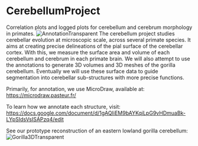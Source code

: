 # CerebellumProject
Correlation plots and logged plots for cerebellum and cerebrum morphology in primates.
![AnnotationTransparent](https://user-images.githubusercontent.com/73407206/136446208-e2651756-359a-46e8-96cd-c526958828bb.png)
The cerebellum project studies cerebellar evolution at microscopic scale, across several primate species. It aims at creating precise delineations of the pial surface of the cerebellar cortex. With this, we measure the surface area and volume of each cerebellum and cerebrum in each primate brain. We will also attempt to use the annotations to generate 3D volumes and 3D meshes of the gorilla cerebellum. Eventually we will use these surface data to guide segmentation into cerebellar sub-structures with more precise functions.

Primarily, for annotation, we use MicroDraw, available at: https://microdraw.pasteur.fr/

To learn how we annotate each structure, visit: https://docs.google.com/document/d/1gAQIiEM9bAYKqiLpG9vHDmuaBk-LYpSIdsVsISAPzq4/edit

See our prototype reconstruction of an eastern lowland gorilla cerebellum:
![Gorilla3DTransparent](https://user-images.githubusercontent.com/73407206/136446331-42e5afb3-2867-4329-952f-3b5593972e9c.gif)


